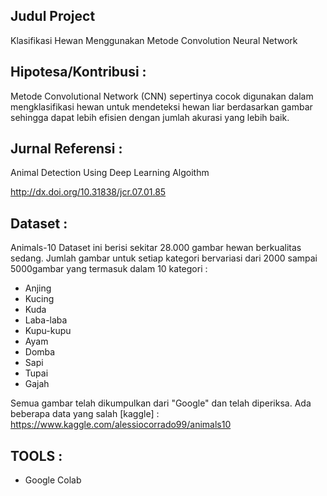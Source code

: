 ## Judul Project 
Klasifikasi Hewan Menggunakan Metode Convolution Neural Network 

## Hipotesa/Kontribusi : 
Metode Convolutional Network (CNN) sepertinya cocok digunakan dalam mengklasifikasi hewan untuk mendeteksi hewan liar berdasarkan gambar sehingga dapat lebih efisien dengan jumlah akurasi yang lebih baik. 

## Jurnal Referensi : 
Animal Detection Using Deep Learning Algoithm 

http://dx.doi.org/10.31838/jcr.07.01.85

## Dataset : 
Animals-10 
Dataset ini berisi sekitar 28.000 gambar hewan berkualitas sedang. Jumlah gambar untuk setiap kategori bervariasi dari 2000 sampai 5000gambar yang termasuk dalam 10 kategori : 
- Anjing
- Kucing
- Kuda
- Laba-laba
- Kupu-kupu
- Ayam
- Domba
- Sapi
- Tupai
- Gajah 

Semua gambar telah dikumpulkan dari "Google" dan telah diperiksa. Ada beberapa data yang salah 
[kaggle] : https://www.kaggle.com/alessiocorrado99/animals10

## TOOLS : 
- Google Colab
